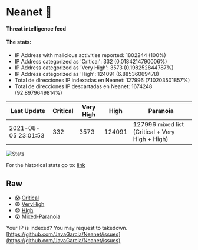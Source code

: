 # Neanet :hocho:
#### Threat intelligence feed
#### The stats:

- IP Address with malicious activities reported: 1802244 (100%)
- IP Address categorized as 'Critical':  332 (0.0184214790006%)
- IP Address categorized as 'Very High':  3573 (0.198252844787%)
- IP Address categorized as 'High':  124091 (6.88536069478)
- Total de direcciones IP indexadas en Neanet:  127996 (7.10203501857%)
- Total de direcciones IP descartadas en Neanet:  1674248 (92.8979649814%)

| Last Update | Critical | Very High | High | Paranoia |
| --- | --- | --- | --- | --- |
| 2021-08-05 23:01:53 | 332 | 3573 | 124091 | 127996 mixed list (Critical + Very High + High)|

![Stats](https://docs.google.com/spreadsheets/d/e/2PACX-1vSnaNMIXVabIpDJjufMlzH7poXnshF3mgd8Is1g9ytUEzVsP5my4Trn8f-xkoLLQ38xpL3HtmUexLo6/pubchart?oid=501124687&format=image)

For the historical stats go to: [link](/stats.csv)
## Raw
- :scream: [Critical](https://raw.githubusercontent.com/JavaGarcia/Neanet/master/blacklists/neanet_critical.txt)
- :fearful: [VeryHigh](https://raw.githubusercontent.com/JavaGarcia/Neanet/master/blacklists/neanet_veryHigh.txtt)
- :frowning: [High](https://raw.githubusercontent.com/JavaGarcia/Neanet/master/blacklists/neanet_high.txt)
- :dizzy_face: [Mixed-Paranoia](https://raw.githubusercontent.com/JavaGarcia/Neanet/master/blacklists/neanet_all.txt)


Your IP is indexed? You may request to takedown. [https://github.com/JavaGarcia/Neanet/issues](https://github.com/JavaGarcia/Neanet/issues)



















































































































































































































































































































































































































































































































































































































































































































































































































































































































































































































































































































































































































































































































































































































































































































































































































































































































































































































































































































































































































































































































































































































































































































































































































































































































































































































































































































































































































































































































































































































































































































































































































































































































































































































































































































































































































































































































































































































































































































































































































































































































































































































































































































































































































































































































































































































































































































































































































































































































































































































































































































































































































































































































































































































































































































































































































































































































































































































































































































































































































































































































































































































































































































































































































































































































































































































































































































































































































































































































































































































































































































































































































































































































































































































































































































































































































































































































































































































































































































































































































































































































































































































